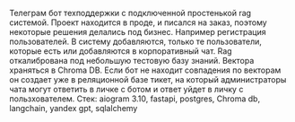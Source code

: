 Телеграм бот техподдержки с подключенной простенькой rag системой. Проект находится в проде, и писался на заказ, поэтому некоторые решения делались под бизнес. Например регистрация пользователей.
В систему добавляются, только те пользователи, которые есть или добавляются в корпоративный чат. Rag откалибрована под небольшую тестовую базу знаний. Вектора храняться в Chroma DB. Если бот не находит совпадения
по векторам он создает уже в реляционной базе тикет, на который администраторы чата могут ответить в личке с ботом и ответ уйдет в личку с пользхователем.
Стек: aiogram 3.10, fastapi, postgres, Chroma db, langchain, yandex gpt, sqlalchemy
